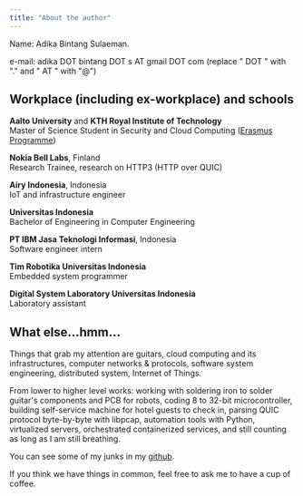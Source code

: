 ```yaml
---
title: "About the author"
---
```


Name: Adika Bintang Sulaeman.

e-mail: adika DOT bintang DOT s AT gmail DOT com  (replace " DOT " with "." and " AT " with "@")

## Workplace (including ex-workplace) and schools
**Aalto University** and **KTH Royal Institute of Technology** <br />
Master of Science Student in Security and Cloud Computing ([Erasmus Programme](https://secclo.eu/)) <br />

**Nokia Bell Labs**, Finland <br />
Research Trainee, research on HTTP3 (HTTP over QUIC)

**Airy Indonesia**, Indonesia <br />
IoT and infrastructure engineer

**Universitas Indonesia**<br />
Bachelor of Engineering in Computer Engineering

**PT IBM Jasa Teknologi Informasi**, Indonesia <br />
Software engineer intern

**Tim Robotika Universitas Indonesia** <br />
Embedded system programmer

**Digital System Laboratory Universitas Indonesia** <br />
Laboratory assistant


## What else...hmm...
Things that grab my attention are guitars, cloud computing and its infrastructures, computer networks & protocols, software system engineering, distributed system, Internet of Things.

From lower to higher level works: working with soldering iron to solder guitar's components and PCB for robots, coding 8 to 32-bit microcontroller, building self-service machine for hotel guests to check in, parsing QUIC protocol byte-by-byte with libpcap, automation tools with Python, virtualized servers, orchestrated containerized services, and still counting as long as I am still breathing.

You can see some of my junks in my [github](https://github.com/adikabintang).

If you think we have things in common, feel free to ask me to have a cup of coffee.